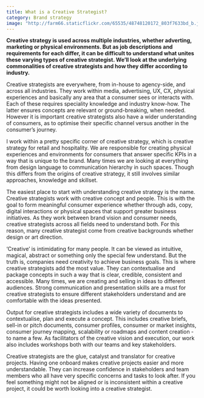 ```yaml
---
title: What is a Creative Strategist?
category: Brand strategy
image: "http://farm66.staticflickr.com/65535/48748120172_803f7633bd_b.jpg"
---
```


**Creative strategy is used across multiple industries, whether adverting, marketing or physical environments. But as job descriptions and requirements for each differ, it can be difficult to understand what unites these varying types of creative strategist. We’ll look at the underlying commonalities of creative strategists and how they differ according to industry.** 

Creative strategists are everywhere, from in-house to agency-side, and across all industries. They work within media, advertising, UX, CX, physical experiences and basically any area that a consumer sees or interacts with. Each of these requires speciality knowledge and industry know-how. The latter ensures concepts are relevant or ground-breaking, when needed. However it is important creative strategists also have a wider understanding of consumers, as to optimise their specific channel versus another in the consumer’s journey.

I work within a pretty specific corner of creative strategy, which is creative strategy for retail and hospitality. We are responsible for creating physical experiences and environments for consumers that answer specific KPIs in a way that is unique to the brand. Many times we are looking at everything from design language to communication hierarchy in such spaces. Though this differs from the origins of creative strategy, it still involves similar approaches, knowledge and skillset.

The easiest place to start with understanding creative strategy is the name. Creative strategists work with creative concept and people. This is with the goal to form meaningful consumer experience whether through ads, copy, digital interactions or physical spaces that support greater business initiatives. As they work between brand vision and consumer needs, creative strategists across all fields need to understand both. For this reason, many creative strategist come from creative backgrounds whether design or art direction. 

‘Creative’ is intimidating for many people. It can be viewed as intuitive, magical, abstract or something only the special few understand. But the truth is, companies need creativity to achieve business goals. This is where creative strategists add the most value. They can contextualise and package concepts in such a way that is clear, credible, consistent and accessible. Many times, we are creating and selling in ideas to different audiences. Strong communication and presentation skills are a must for creative strategists to ensure different stakeholders understand and are comfortable with the ideas presented. 

Output for creative strategists includes a wide variety of documents to contextualise, plan and execute a concept. This includes creative briefs, sell-in or pitch documents, consumer profiles, consumer or market insights, consumer journey mapping, scalability or roadmaps and content creation - to name a few. As facilitators of the creative vision and execution, our work also includes workshops both with our teams and key stakeholders.

Creative strategists are the glue, catalyst and translator for creative projects. Having one onboard makes creative projects easier and more understandable. They can increase confidence in stakeholders and team members who all have very specific concerns and tasks to look after. If you feel something might not be aligned or is inconsistent within a creative project, it could be worth looking into a creative strategist.  
